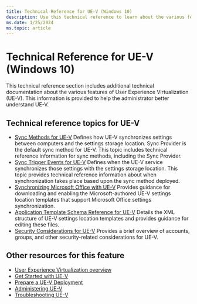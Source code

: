 ```yaml
---
title: Technical Reference for UE-V (Windows 10)
description: Use this technical reference to learn about the various features of User Experience Virtualization (UE-V).
ms.date: 1/25/2024
ms.topic: article
---
```


# Technical Reference for UE-V (Windows 10)

This technical reference section includes additional technical documentation about the various features of User Experience Virtualization (UE-V). This information is provided to help the administrator better understand UE-V.

## Technical reference topics for UE-V

- [Sync Methods for UE-V](uev-sync-methods.md)
    Defines how UE-V synchronizes settings between computers and the settings storage location. Sync Provider is the default sync method for UE-V. This topic includes technical reference information for sync methods, including the Sync Provider.
- [Sync Trigger Events for UE-V](uev-sync-trigger-events.md)
    Defines when the UE-V service synchronizes those settings with the settings storage location. This topic provides technical reference information about when synchronization takes place based upon the sync method deployed.
- [Synchronizing Microsoft Office with UE-V](uev-synchronizing-microsoft-office-with-uev.md)
    Provides guidance for downloading and enabling the Microsoft-authored UE-V settings location templates that support Microsoft Office settings synchronization.
- [Application Template Schema Reference for UE-V](uev-application-template-schema-reference.md)
    Details the XML structure of UE-V settings location templates and provides guidance for editing these files.
- [Security Considerations for UE-V](uev-security-considerations.md)
    Provides a brief overview of accounts, groups, and other security-related considerations for UE-V.

## Other resources for this feature

- [User Experience Virtualization overview](uev-for-windows.md)
- [Get Started with UE-V](uev-getting-started.md)
- [Prepare a UE-V Deployment](uev-prepare-for-deployment.md)
- [Administering UE-V](uev-administering-uev.md)
- [Troubleshooting UE-V](uev-troubleshooting.md)
